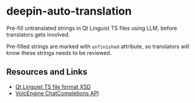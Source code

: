 # deepin-auto-translation

Pre-fill untranslated strings in Qt Linguist TS files using LLM, before translators gets involved.

Pre-filled strings are marked with `unfinished` attribute, so translators will know these strings needs to be reviewed.

## Resources and Links

- [Qt Linguist TS file format XSD](https://doc.qt.io/qt-6/linguist-ts-file-format.html)
- [VolcEngine ChatCompletions API](https://www.volcengine.com/docs/82379/1298454)
